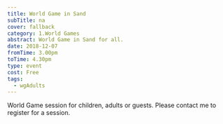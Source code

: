 ```yaml
---
title: World Game in Sand
subTitle: na
cover: fallback
category: 1.World Games
abstract: World Game in Sand for all.
date: 2018-12-07
fromTime: 3.00pm
toTime: 4.30pm
type: event
cost: Free
tags:
  - wgAdults
---
```


World Game session for children, adults or guests. Please contact me to register for a session.

